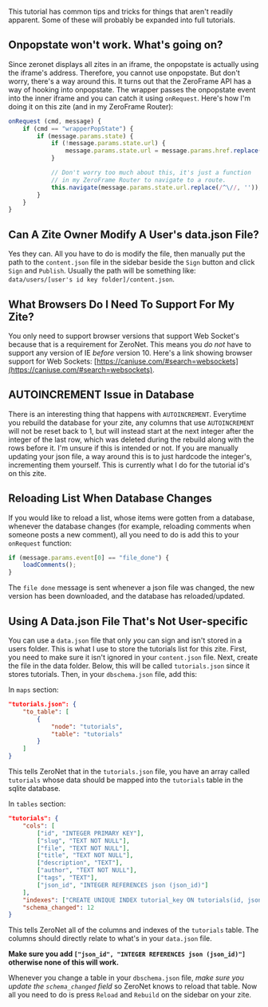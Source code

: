 This tutorial has common tips and tricks for things that aren't readily apparent. Some of these will probably be expanded into full tutorials.

## Onpopstate won't work. What's going on?
Since zeronet displays all zites in an iframe, the onpopstate is actually using the iframe's address. Therefore, you cannot use onpopstate. But don't worry, there's a way around this. It turns out that the ZeroFrame API has a way of hooking into onpopstate. The wrapper passes the onpopstate event into the inner iframe and you can catch it using `onRequest`. Here's how I'm doing it on this zite (and in my ZeroFrame Router):

```javascript
onRequest (cmd, message) {
    if (cmd == "wrapperPopState") {
        if (message.params.state) {
            if (!message.params.state.url) {
                message.params.state.url = message.params.href.replace(/.*\?/, "");
            }

            // Don't worry too much about this, it's just a function
            // in my ZeroFrame Router to navigate to a route.
            this.navigate(message.params.state.url.replace(/^\//, ''));
        }
    }
}
```

## Can A Zite Owner Modify A User's data.json File?
Yes they can. All you have to do is modify the file, then manually put the path to the `content.json` file in the sidebar beside the `Sign` button and click `Sign` and `Publish`. Usually the path will be something like: `data/users/[user's id key folder]/content.json`.

## What Browsers Do I Need To Support For My Zite?
You only need to support browser versions that support Web Socket's because that is a requirement for ZeroNet. This means you *do not* have to support any version of IE *before* version 10. Here's a link showing browser support for Web Sockets: [https://caniuse.com/#search=websockets](https://caniuse.com/#search=websockets).

## AUTOINCREMENT Issue in Database
There is an interesting thing that happens with `AUTOINCREMENT`. Everytime you rebuild the database for your zite, any columns that use `AUTOINCREMENT` will not be reset back to 1, but will instead start at the next integer after the integer of the last row, which was deleted during the rebuild along with the rows before it. I'm unsure if this is intended or not. If you are manually updating your json file, a way around this is to just hardcode the integer's, incrementing them yourself. This is currently what I do for the tutorial id's on this zite.

## Reloading List When Database Changes
If you would like to reload a list, whose items were gotten from a database, whenever the database changes (for example, reloading comments when someone posts a new comment), all you need to do is add this to your `onRequest` function:

```javascript
if (message.params.event[0] == "file_done") {
    loadComments();
}
```

The `file done` message is sent whenever a json file was changed, the new version has been downloaded, and the database has reloaded/updated.

## Using A Data.json File That's Not User-specific
You can use a `data.json` file that only *you* can sign and isn't stored in a users folder. This is what I use to store the tutorials list for this zite. First, you need to make sure it isn't ignored in your `content.json` file. Next, create the file in the data folder. Below, this will be called `tutorials.json` since it stores tutorials. Then, in your `dbschema.json` file, add this:

In `maps` section:

```json
"tutorials.json": {
    "to_table": [
        {
            "node": "tutorials",
            "table": "tutorials"
        }
    ]
}
```

This tells ZeroNet that in the `tutorials.json` file, you have an array called `tutorials` whose data should be mapped into the `tutorials` table in the sqlite database.

In `tables` section:

```json
"tutorials": {
    "cols": [
        ["id", "INTEGER PRIMARY KEY"],
        ["slug", "TEXT NOT NULL"],
        ["file", "TEXT NOT NULL"],
        ["title", "TEXT NOT NULL"],
        ["description", "TEXT"],
        ["author", "TEXT NOT NULL"],
        ["tags", "TEXT"],
        ["json_id", "INTEGER REFERENCES json (json_id)"]
    ],
    "indexes": ["CREATE UNIQUE INDEX tutorial_key ON tutorials(id, json_id)", "CREATE UNIQUE INDEX tutorials_slug ON tutorials(slug)", "CREATE INDEX tutorial_file ON tutorials(slug)", "CREATE INDEX tutorial_title ON tutorials(title)"],
    "schema_changed": 12
}
```

This tells ZeroNet all of the columns and indexes of the `tutorials` table. The columns should directly relate to what's in your `data.json` file.

**Make sure you add `["json_id", "INTEGER REFERENCES json (json_id)"]` otherwise none of this will work.**

Whenever you change a table in your `dbschema.json` file, *make sure you update the `schema_changed` field* so ZeroNet knows to reload that table. Now all you need to do is press `Reload` and `Rebuild` on the sidebar on your zite.
